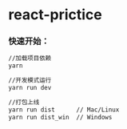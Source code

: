 # react-prictice

### 快速开始：

```bash
//加载项目依赖
yarn

//开发模式运行
yarn run dev

//打包上线
yarn run dist      // Mac/Linux
yarn run dist_win  // Windows
```
